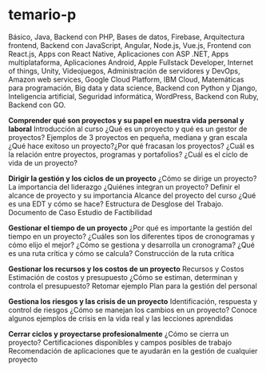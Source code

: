# temario-p

Básico,  Java,  Backend con PHP,  Bases de datos,  Firebase,  Arquitectura frontend,  Backend con JavaScript,  Angular,  Node.js,  Vue.js,  Frontend con React.js,  Apps con React Native,  Aplicaciones con ASP .NET,  Apps multiplataforma,  Aplicaciones Android,  Apple Fullstack Developer,  Internet of things,  Unity,  Videojuegos,  Administración de servidores y DevOps,  Amazon web services,  Google Cloud Platform,  IBM Cloud,  Matemáticas para programación,  Big data y data science,  Backend con Python y Django,  Inteligencia artificial,  Seguridad informática,  WordPress,  Backend con Ruby,  Backend con GO.

**Comprender qué son proyectos y su papel en nuestra vida personal y laboral**
Introducción al curso
¿Qué es un proyecto y qué es un gestor de proyectos?
Ejemplos de 3 proyectos en pequeña, mediana y gran escala
¿Qué hace exitoso un proyecto?¿Por qué fracasan los proyectos?
¿Cuál es la relación entre proyectos, programas y portafolios?
¿Cuál es el ciclo de vida de un proyecto?

**Dirigir la gestión y los ciclos de un proyecto**
¿Cómo se dirige un proyecto? La importancia del liderazgo
¿Quiénes integran un proyecto?
Definir el alcance de proyecto y su importancia
Alcance del proyecto del curso
¿Qué es una EDT y cómo se hace? Estructura de Desglose del Trabajo.
Documento de Caso
Estudio de Factibilidad

**Gestionar el tiempo de un proyecto**
¿Por qué es importante la gestión del tiempo en un proyecto?
¿Cuáles son los diferentes tipos de cronogramas y cómo elijo el mejor?
¿Cómo se gestiona y desarrolla un cronograma?
¿Qué es una ruta crítica y cómo se calcula?
Construcción de la ruta crítica

**Gestionar los recursos y los costos de un proyecto**
Recursos y Costos
Estimación de costos y presupuesto
¿Cómo se estiman, determinan y controla el presupuesto? Retomar ejemplo
Plan para la gestión del personal

**Gestiona los riesgos y las crisis de un proyecto**
Identificación, respuesta y control de riesgos
¿Cómo se manejan los cambios en un proyecto? Conoce algunos ejemplos de crisis en la vida real y las lecciones aprendidas

**Cerrar ciclos y proyectarse profesionalmente**
¿Cómo se cierra un proyecto?
Certificaciones disponibles y campos posibles de trabajo
Recomendación de aplicaciones que te ayudarán en la gestión de cualquier proyecto
